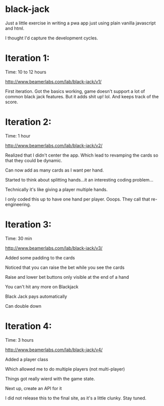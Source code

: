 # black-jack
Just a little exercise in writing a pwa app just using plain vanilla javascript and html.

I thought I'd capture the development cycles.

# Iteration 1:
Time: 10 to 12 hours

http://www.beamerlabs.com/lab/black-jack/v1/

First iteration. Got the basics working, game doesn't support a lot of common black jack features. But it adds shit up! lol. And keeps track of the score.


# Iteration 2:
Time: 1 hour

http://www.beamerlabs.com/lab/black-jack/v2/

Realized that I didn't center the app. Which lead to revamping the cards so that they could be dynamic. 

Can now add as many cards as I want per hand.

Started to think about splitting hands...it an interesting coding problem... 

Technically it's like giving a player multiple hands. 

I only coded this up to have one hand per player. Ooops. They call that re-engineering.



# Iteration 3:
Time: 30 min

http://www.beamerlabs.com/lab/black-jack/v3/

Added some padding to the cards

Noticed that you can raise the bet while you see the cards

Raise and lower bet buttons only visible at the end of a hand

You can't hit any more on Blackjack

Black Jack pays automatically

Can double down



# Iteration 4:
Time: 3 hours

http://www.beamerlabs.com/lab/black-jack/v4/

Added a player class

Which allowed me to do multiple players (not multi-player)

Things got really wierd with the game state.

Next up, create an API for it

I did not release this to the final site, as it's a little clunky. Stay tuned.






